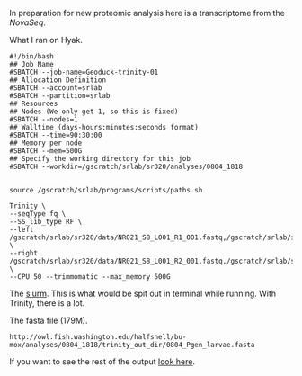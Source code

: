 In preparation for new proteomic analysis here is a transcriptome from the _NovaSeq_.

What I ran on Hyak.

```
#!/bin/bash
## Job Name
#SBATCH --job-name=Geoduck-trinity-01
## Allocation Definition 
#SBATCH --account=srlab
#SBATCH --partition=srlab
## Resources
## Nodes (We only get 1, so this is fixed)
#SBATCH --nodes=1   
## Walltime (days-hours:minutes:seconds format)
#SBATCH --time=90:30:00
## Memory per node
#SBATCH --mem=500G
## Specify the working directory for this job
#SBATCH --workdir=/gscratch/srlab/sr320/analyses/0804_1818

 
source /gscratch/srlab/programs/scripts/paths.sh

Trinity \
--seqType fq \
--SS_lib_type RF \
--left /gscratch/srlab/sr320/data/NR021_S8_L001_R1_001.fastq,/gscratch/srlab/sr320/data/NR021_S8_L002_R1_001.fastq \
--right /gscratch/srlab/sr320/data/NR021_S8_L001_R2_001.fastq,/gscratch/srlab/sr320/data/NR021_S8_L002_R2_001.fastq \
--CPU 50 --trimmomatic --max_memory 500G
```

The [slurm](http://owl.fish.washington.edu/halfshell/bu-mox/analyses/0804_1818/slurm-54893.out). This is what would be spit out in terminal while running. With Trinity, there is a lot. 


The fasta file (179M).

`http://owl.fish.washington.edu/halfshell/bu-mox/analyses/0804_1818/trinity_out_dir/0804_Pgen_larvae.fasta`

If you want to see the rest of the output [look here](http://owl.fish.washington.edu/halfshell/bu-mox/analyses/0804_1818/trinity_out_dir/).

